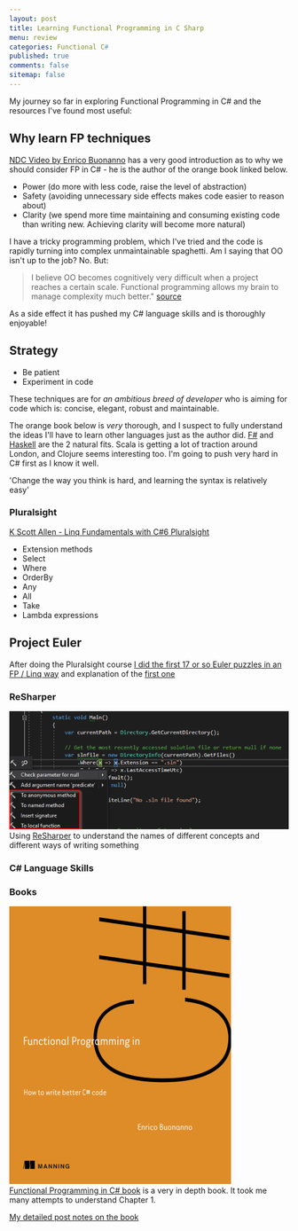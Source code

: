 ```yaml
---
layout: post
title: Learning Functional Programming in C Sharp 
menu: review
categories: Functional C# 
published: true 
comments: false
sitemap: false
---
```

My journey so far in exploring Functional Programming in C# and the resources I've found most useful:

## Why learn FP techniques
[NDC Video by Enrico Buonanno](https://www.youtube.com/watch?v=wJq86IXkFdQ) has a very good introduction as to why we should consider FP in C# - he is the author of the orange book linked below. 

- Power (do more with less code, raise the level of abstraction)
- Safety (avoiding unnecessary side effects makes code easier to reason about)
- Clarity (we spend more time maintaining and consuming existing code than writing new. Achieving clarity will become more natural)

I have a tricky programming problem, which I've tried and the code is rapidly turning into complex unmaintainable spaghetti. Am I saying that OO isn't up to the job? No. But:

>I believe OO becomes cognitively very difficult when a project reaches a certain scale. Functional programming allows my brain to manage complexity much better." [source](https://news.ycombinator.com/item?id=13514037)

As a side effect it has pushed my C# language skills and is thoroughly enjoyable!

## Strategy
- Be patient
- Experiment in code

These techniques are for *an ambitious breed of developer* who is aiming for code which is: concise, elegant, robust and maintainable.

The orange book below is *very* thorough, and I suspect to fully understand the ideas I'll have to learn other languages just as the author did. [F#](https://web.archive.org/web/20161027124919/http://www.programgood.net/CategoryView,category,F.aspx) and [Haskell](2016/10/18/Learn-You-a-Haskell-for-Fun-and-Profit) are the 2 natural fits. Scala is getting a lot of traction around London, and Clojure seems interesting too. I'm going to push very hard in C# first as I know it well.

'Change the way you think is hard, and learning the syntax is relatively easy'

### Pluralsight    
  [K Scott Allen - Linq Fundamentals with C#6 Pluralsight](https://app.pluralsight.com/library/courses/linq-fundamentals-csharp-6/table-of-contents)

- Extension methods
- Select
- Where
- OrderBy
- Any
- All
- Take
- Lambda expressions

## Project Euler
After doing the Pluralsight course [I did the first 17 or so Euler puzzles in an FP / Linq way](https://davemateer.visualstudio.com/DefaultCollection/Euler1/_git/Euler1?path=%2FREADME.md&version=GBmaster) and explanation of the [first one](/2018/09/20/Improve-Programming-using-Project-Euler)

### ReSharper
![ps](/assets/2019-01-11/1.png)  
Using [ReSharper](https://www.jetbrains.com/resharper/) to understand the names of different concepts and different ways of writing something  

### C# Language Skills

### Books
![ps](/assets/2019-01-11/3.png)  
[Functional Programming in C# book](https://www.manning.com/books/functional-programming-in-c-sharp) is a very in depth book.  It took me many attempts to understand Chapter 1.  

[My detailed post notes on the book](/2018/12/07/Orange-Book-Functional-Programming-in-C-Sharp)

